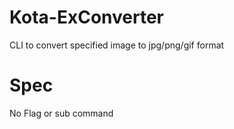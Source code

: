 # Kota-ExConverter
CLI to convert specified image to jpg/png/gif format

# Spec
No Flag or sub command
